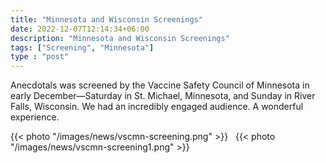 ```yaml
---
title: "Minnesota and Wisconsin Screenings"
date: 2022-12-07T12:14:34+06:00
description: "Minnesota and Wisconsin Screenings"
tags: ["Screening", "Minnesota"]
type : "post"
---
```

Anecdotals was screened by the Vaccine Safety Council of Minnesota in early December—Saturday in St. Michael, Minnesota, and Sunday in River Falls, Wisconsin. We had an incredibly engaged audience. A wonderful experience.

{{< photo "/images/news/vscmn-screening.png" >}}
 &nbsp;
{{< photo "/images/news/vscmn-screening1.png" >}}
